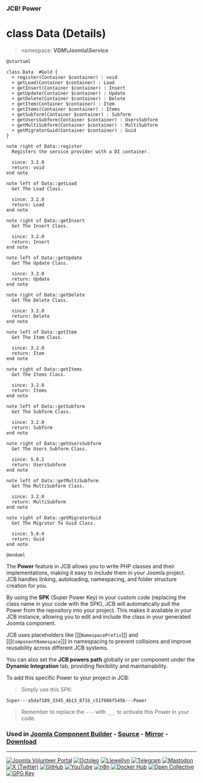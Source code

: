 ### JCB! Power
# class Data (Details)
> namespace: **VDM\Joomla\Service**

```uml
@startuml

class Data  #Gold {
  + register(Container $container) : void
  + getLoad(Container $container) : Load
  + getInsert(Container $container) : Insert
  + getUpdate(Container $container) : Update
  + getDelete(Container $container) : Delete
  + getItem(Container $container) : Item
  + getItems(Container $container) : Items
  + getSubform(Container $container) : Subform
  + getUsersSubform(Container $container) : UsersSubform
  + getMultiSubform(Container $container) : MultiSubform
  + getMigratorGuid(Container $container) : Guid
}

note right of Data::register
  Registers the service provider with a DI container.

  since: 3.2.0
  return: void
end note

note left of Data::getLoad
  Get The Load Class.

  since: 3.2.0
  return: Load
end note

note right of Data::getInsert
  Get The Insert Class.

  since: 3.2.0
  return: Insert
end note

note left of Data::getUpdate
  Get The Update Class.

  since: 3.2.0
  return: Update
end note

note right of Data::getDelete
  Get The Delete Class.

  since: 3.2.0
  return: Delete
end note

note left of Data::getItem
  Get The Item Class.

  since: 3.2.0
  return: Item
end note

note right of Data::getItems
  Get The Items Class.

  since: 3.2.0
  return: Items
end note

note left of Data::getSubform
  Get The Subform Class.

  since: 3.2.0
  return: Subform
end note

note right of Data::getUsersSubform
  Get The Users Subform Class.

  since: 5.0.2
  return: UsersSubform
end note

note left of Data::getMultiSubform
  Get The MultiSubform Class.

  since: 3.2.0
  return: MultiSubform
end note

note right of Data::getMigratorGuid
  Get The Migrator To Guid Class.

  since: 5.0.4
  return: Guid
end note

@enduml
```

The **Power** feature in JCB allows you to write PHP classes and their implementations,
making it easy to include them in your Joomla project. JCB handles linking, autoloading,
namespacing, and folder structure creation for you.

By using the **SPK** (Super Power Key) in your custom code (replacing the class name
in your code with the SPK), JCB will automatically pull the Power from the repository
into your project. This makes it available in your JCB instance, allowing you to edit
and include the class in your generated Joomla component.

JCB uses placeholders like [[[`NamespacePrefix`]]] and [[[`ComponentNamespace`]]] in
namespacing to prevent collisions and improve reusability across different JCB systems.

You can also set the **JCB powers path** globally or per component under the
**Dynamic Integration** tab, providing flexibility and maintainability.

To add this specific Power to your project in JCB:

> Simply use this SPK:
```
Super---a5daf189_3345_4b13_8716_c51f686f545b---Power
```
> Remember to replace the `---` with `___` to activate this Power in your code.

### Used in [Joomla Component Builder](https://www.joomlacomponentbuilder.com) - [Source](https://git.vdm.dev/joomla/Component-Builder) - [Mirror](https://github.com/vdm-io/Joomla-Component-Builder) - [Download](https://git.vdm.dev/joomla/pkg-component-builder/releases)

---
[![Joomla Volunteer Portal](https://img.shields.io/badge/-Joomla-gold?logo=joomla)](https://volunteers.joomla.org/joomlers/1396-llewellyn-van-der-merwe "Join Llewellyn on the Joomla Volunteer Portal: Shaping the Future Together!") [![Octoleo](https://img.shields.io/badge/-Octoleo-black?logo=linux)](https://git.vdm.dev/octoleo "--quiet") [![Llewellyn](https://img.shields.io/badge/-Llewellyn-ffffff?logo=gitea)](https://git.vdm.dev/Llewellyn "Collaborate and Innovate with Llewellyn on Git: Building a Better Code Future!") [![Telegram](https://img.shields.io/badge/-Telegram-blue?logo=telegram)](https://t.me/Joomla_component_builder "Join Llewellyn and the Community on Telegram: Building Joomla Components Together!") [![Mastodon](https://img.shields.io/badge/-Mastodon-9e9eec?logo=mastodon)](https://joomla.social/@llewellyn "Connect and Engage with Llewellyn on Joomla Social: Empowering Communities, One Post at a Time!") [![X (Twitter)](https://img.shields.io/badge/-X-black?logo=x)](https://x.com/llewellynvdm "Join the Conversation with Llewellyn on X: Where Ideas Take Flight!") [![GitHub](https://img.shields.io/badge/-GitHub-181717?logo=github)](https://github.com/Llewellynvdm "Build, Innovate, and Thrive with Llewellyn on GitHub: Turning Ideas into Impact!") [![YouTube](https://img.shields.io/badge/-YouTube-ff0000?logo=youtube)](https://www.youtube.com/@OctoYou "Explore, Learn, and Create with Llewellyn on YouTube: Your Gateway to Inspiration!") [![n8n](https://img.shields.io/badge/-n8n-black?logo=n8n)](https://n8n.io/creators/octoleo "Effortless Automation and Impactful Workflows with Llewellyn on n8n!") [![Docker Hub](https://img.shields.io/badge/-Docker-grey?logo=docker)](https://hub.docker.com/u/llewellyn "Llewellyn on Docker: Containerize Your Creativity!") [![Open Collective](https://img.shields.io/badge/-Donate-green?logo=opencollective)](https://opencollective.com/joomla-component-builder "Donate towards JCB: Help Llewellyn financially so he can continue developing this great tool!") [![GPG Key](https://img.shields.io/badge/-GPG-blue?logo=gnupg)](https://git.vdm.dev/Llewellyn/gpg "Unlock Trust and Security with Llewellyn's GPG Key: Your Gateway to Verified Connections!")